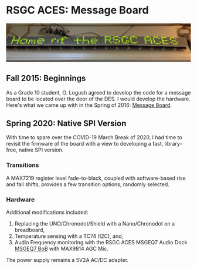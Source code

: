 # RSGC ACES: Message Board

![Message Board](images/DESMessageBoard.jpg)


## Fall 2015: Beginnings
As a Grade 10 student, O. Logush agreed to develop the code for a message board to be located over the door of the DES. I would develop the hardware.
Here's what we came up with in the Spring of 2016: [Message Board](http://darcy.rsgc.on.ca/ACES/PCBs/index.html#ScrollingMessageBoard).

## Spring 2020: Native SPI Version
With time to spare over the COVID-19 March Break of 2020, I had time to revisit the firmware of the board with a view to developing a fast, library-free, native SPI version. 

### Transitions  
A MAX7219 register level fade-to-black, coupled with software-based rise and fall shifts, provides a few transition options, randomly selected.

### Hardware
Additional modifications included:
1. Replacing the UNO/Chronodot/Shield with a Nano/Chronodot on a breadboard,
2. Temperature sensing with a TC74 (I2C), and,
3. Audio Frequency monitoring with the RSGC ACES MSGEQ7 Audio Dock [MSGEQ7 BoB](http://darcy.rsgc.on.ca/ACES/PCBs/index.html#AudioDock) with MAX9814 AGC Mic.

The power supply remains a 5V2A AC/DC adapter.


